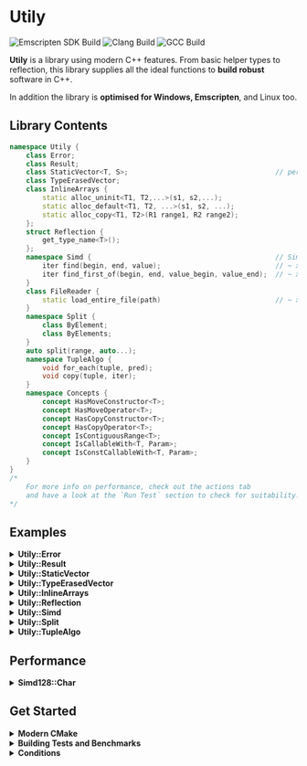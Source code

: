 # Utily

![Emscripten SDK Build](https://github.com/WillisMedwell/Utily/actions/workflows/emscripten.yml/badge.svg)
![Clang Build](https://github.com/WillisMedwell/Utily/actions/workflows/clang.yml/badge.svg)
![GCC Build](https://github.com/WillisMedwell/Utily/actions/workflows/gcc.yml/badge.svg)

**Utily** is a library using modern C++ features. From basic helper types to reflection, this library supplies all the ideal functions to **build robust** software in C++.

In addition the library is **optimised for Windows, Emscripten**, and Linux too.



## Library Contents

```c++
namespace Utily {
    class Error;    
    class Result;
    class StaticVector<T, S>;                                    // perf as *good as std::array on Clang & GCC. 
    class TypeErasedVector;
    class InlineArrays {                                        
        static alloc_uninit<T1, T2,...>(s1, s2,...);
        static alloc_default<T1, T2, ...>(s1, s2, ...);
        static alloc_copy<T1, T2>(R1 range1, R2 range2);
    };
    struct Reflection {
        get_type_name<T>();
    };
    namespace Simd {                                             // Simd optimised algo's. Use flag "-mtune=native"
        iter find(begin, end, value);                            // ~ x5 faster than std::find for char searching.
        iter find_first_of(begin, end, value_begin, value_end);  // ~ x10 faster than std::find_first_of for char searching.
    }
    class FileReader {
        static load_entire_file(path)                            // ~ x10 faster than using the STL on windows
    }
    namespace Split {
        class ByElement;
        class ByElements;                                      
    }
    auto split(range, auto...); 
    namespace TupleAlgo {
        void for_each(tuple, pred);
        void copy(tuple, iter);
    }   
    namespace Concepts {
        concept HasMoveConstructor<T>;
        concept HasMoveOperator<T>;
        concept HasCopyConstructor<T>;
        concept HasCopyOperator<T>;
        concept IsContiguousRange<T>;
        concept IsCallableWith<T, Param>;
        concept IsConstCallableWith<T, Param>;
    }
}
/*
    For more info on performance, check out the actions tab
    and have a look at the `Run Test` section to check for suitability. 
*/
```

## Examples

<details><summary><b>Utily::Error</b></summary>

Useful to flag basic errors. Prefer passing a `std::string_view`/`const char*` over a `std::string` as they're cheaper. 

```c++
Utily::Error error{"Bad input"};
std::cout << error.what(); // Bad input
```

---

</details>

<details><summary><b>Utily::Result</b></summary>

Useful return type for when things can fail. Its pretty much a wrapper around [`std::variant`](https://en.cppreference.com/w/cpp/utility/variant) specifying the good and bad types. The goal is to be less hassle than [`std::expected`](https://en.cppreference.com/w/cpp/utility/expected). 

```c++
constexpr Utily::Result<int, Utily::Error> do_thing()
{
    if(is_bad) {
        return Utily::Error{"Not good."};
    } 
    return 1;
}
```
Can pass callables for clean handling.
```c++ 
auto print_value = [](int value) { std::println("Good value {}", value); };
auto print_error = [](Utily::Error error) { std::println("bad value {}", error.what()); };

// Style 1.
if(auto result = do_thing(); result.has_value()) {
    result.on_value(print_value);
} else if(result.has_error()) {
    result.on_error(print_error);
}

// Style 2.
auto result = do_thing()
    .on_value(print_value)
    .on_error(print_error);

// Style 3.
auto result = do_thing()
    .on_either(print_value, print_error);
```

---

</details>

<details><summary><b>Utily::StaticVector</b></summary>

A stack based `std::vector` with a fixed capacity. Useful when you want to avoid heap allocations. 
```c++
Utily::StaticVector<int, 10> s_vector{1, 2, 3, 4};
```

---

</details>

<details><summary><b>Utily::TypeErasedVector</b></summary>

A vector with no compile time enfored type. Access is checked in debug mode at runtime using Reflection.
Useful for on the fly composing of types.
```c++
// cannot resize or push back if the underlying_type is not set.
auto vector = Utily::TypeErasedVector {};
vector.set_underlying_type<float>();

// these operations will assert false in debug mode.
vector.emplace_back<int>(1);       
vector.emplace_back<double>(1);

// these will be valid.
vector.push_back<float>(0.0f);
vector.emplace_back<float>(1.0f);

// as_span<T> will assert if T != Underlying.
for (float& v : vector.as_span<float>()) {
    std::cout << v << ' ';
}
```

---

</details>

<details><summary><b>Utily::InlineArrays</b></summary>
An allocator that will pack arrays together for optimal memory access.

```C++
using ReturnType = std::tuple<
    std::unique_ptr<byte[]>, 
    std::span<int>, 
    std::span<bool>
>;
// the spans elements will have uninitialised memory so be careful.
ReturnType uninitialised = Utily::InlineArrays::alloc_uninit<int, bool>(5, 10);
```
```C++
// the spans elements will be defaulted constructed. 
// also structured bindings are good.
auto [data, ints, bools] = Utily::InlineArrays::alloc_default<int, bool>(10, 10);
```
```C++
auto a = std::to_array<int>({1, 2, 3, 4});
auto b = std::vector<bool>{true, false, true, false};
auto c = Utily::StaticVector<char, 10>{'a', 'b', 'c'};

auto [data1, ints1, bools1, chars1] = Utily::InlineArrays::alloc_copy<int, bool, char>(a, b, c);
// can also deduce types from the ranges.
auto [data2, ints2, bools2, chars2] = Utily::InlineArrays::alloc_copy(a, b, c);    
```

---

</details>


<details><summary><b>Utily::Reflection</b></summary>

Basic type reflection using [`std::source_location`](https://en.cppreference.com/w/cpp/utility/source_location) avaliable since C++20.
```c++
struct Foo;

constexpr static auto name = Utily::Relfection::get_name<Foo>();

std::println("Name: {}", name); // Name: Foo
```

---

</details>

<details><summary><b>Utily::Simd</b></summary>

Simd optimised operations for supported algorithms. Mostly char searching at the moment.

```c++

const auto DELIMS = std::string_view { "azxy" };
const auto STRING = std::string { "hello world! This is a sentenze" };

```
```C++
auto iter = Utily::Simd::find(STRING.begin(), STRING.end(), DELIMS.front());
```
```C++
auto iter = Utily::Simd::find_first_of(
    STRING.begin(), STRING.end(), 
    DELIMS.begin(), DELIMS.end()
);
```

---

</details>

<details><summary><b>Utily::Split</b></summary>

Subdividing ranges ('splitting') is so common and there's many slightly different ways we need to do it. Below are the iterator classes for each type of split.

**Utily::Split::ByElement**
```c++
std::string notes = " I use only the  Utily library . ";
// NOTE: std::string_view split-type for char arrays.
for(std::string_view word : Utily::SplitByElement(notes, ' ')) {
    std::cout << word << '-';
}
// I-use-only-the-Utily-library-.-
```

**Utily::Split::ByElements**
```c++
std::vector<int> nums = {1, 2, 3, 4, 5, 6};
// NOTE: std::span split-type for contigious non-char arrays.
for(std::span<const int> num : Utily::SplitByElements(notes, std::to_array({ 2, 4 })) {
    std::print("{}, " num)
}
// [1], [3], [5, 6],
```

### Utily::split

The `Utily::split` function will auto deduce which split iterator class you want to use. 
```c++
auto splitter1 = Utily::split("abcd"sv, 'b');
auto splitter2 = Utily::split("abcd"sv, 'b', 'd', 'c');

// decltype(splitter1) = Utily::SplitByElement<std::string_view>
// decltype(splitter2) = Utily::SplitByElements<std::string_view, 3, char>
```

---

</details>

<details><summary><b>Utily::TupleAlgo</b></summary>

Often we have a `std::tuple` we want to iterate over like an array. Unlike a typical array, each element in a `std::tuple` may have a distinct type, and we aim to handle each type with a tailored approach when we come across it.

**Utily::TupleAlgo::for_each**
```c++
struct Print
{
    auto operator()(int a) {
        std::cout << a << ' ';
    }
    auto operator()(bool a) {
        std::cout << (a) ? "true" : "false"  << ' ';
    }
};

// compiles and outputs: "1 true 2 false "
Utily::TupleAlgo::for_each(std::make_tuple(1, true, 2, false), Print);

// fails to compile: 
// "static assertion failed: Predicate must be callable with all tuple element types"
Utily::TupleAlgo::for_each(std::make_tuple(1, true, 2, "hi"sv), Print);

```

**Utily::TupleAlgo::copy**
```c++
/*
    This gives the compiler a ton of information so 
    the generated asm is typically super efficient.
*/
template<typename T, typename... Args>
constexpr auto to_array(Args&&... args)
{
    auto array = std::array<T, sizeof...(Args)>{};
    Utily::TupleAlgo::copy(std::forward_as_tuple(args...), array.begin());
    return array;
}
```
---

</details>

## Performance

<details><summary><b>Simd128::Char</b></summary>

**Windows MSVC** 

| String Operation        | Std     | StringZilla | Utily       |
| ----------------------- | ------- | ----------- | ----------- |
| find                    | 13.2 ns | 109 ns      | **11.3 ns** |
| find_first_of           | 837 ns  |             | **46.2 ns** |
| find_substring(char[4]) | 192 ns  | 609 ns      | **58.4 ns** |
| find_substring(char[8]) | 186 ns  | 1842 ns     | **65.6 ns** |

*NOTE: StringZilla's method for SIMD seems be ignored by MSVC*

**Clang (Server)** 

| String Operation        | Std | StringZilla | Utily |
| ----------------------- | --- | ----------- | ----- |
| find                    |     |             |       |
| find_first_of           |     |             |       |
| find_substring(char[4]) |     |             |       |
| find_substring(char[8]) |     |             |       |


**Emscripten**

| String Operation        | Std | StringZilla | Utily |
| ----------------------- | --- | ----------- | ----- |
| find                    |     |             |       |
| find_first_of           |     |             |       |
| find_substring(char[4]) |     |             |       |
| find_substring(char[8]) |     |             |       |

*NOTE: Only 128bit vector operations supported. *

</details>

## Get Started

<details><summary><b>Modern CMake</b></summary>
Using Modern cmake features means that we can use CMake as a dependency manager relatively easily.
 
```CMake
include(FetchContent)

FetchContent_Declare(
    Utily
    GIT_REPOSITORY https://github.com/WillisMedwell/Utily.git
    GIT_TAG main
    GIT_SHALLOW TRUE
)

FetchContent_MakeAvailable(Utily)

target_link_libraries(${PROJECT_NAME} PRIVATE Utily::Utily)
```

In the future, I would like to have Utily:: supported by package managers like vcpkg and conan.

---

</details>

<details><summary><b>Building Tests and Benchmarks</b></summary>

I don't want my users to be wasting time by building the tests and benchmarks.

As such, to build these tests and benchmarks you will need to have both [benchmark](https://github.com/google/benchmark) & [gtest](https://github.com/google/googletest) as 'findable' packages using cmake's `find_package`


---

</details>


<details><summary><b>Conditions</b></summary>

I think its fair to recognise the use of other people's libraries and code; I strive to do my best to recognise other people's contribution and work. 

If you use this library in a public repo, I would appreciate a link to my repo to let others know!
```md
This project makes use of the [Utily](https://github.com/WillisMedwell/Utily) library *created by Willis Medwell.*
```

And let me know what you create, I'm always keen to see other people's amazing work!


---

</details>


